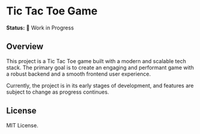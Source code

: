 # Tic Tac Toe Game

**Status:** 🚧 Work in Progress  

## Overview  
This project is a Tic Tac Toe game built with a modern and scalable tech stack. The primary goal is to create an engaging and performant game with a robust backend and a smooth frontend user experience.  

Currently, the project is in its early stages of development, and features are subject to change as progress continues.  

## License  
MIT License.
